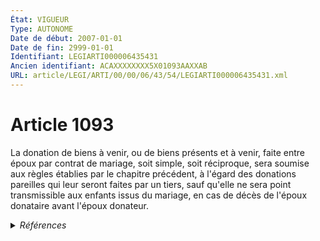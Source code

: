 ```yaml
---
État: VIGUEUR
Type: AUTONOME
Date de début: 2007-01-01
Date de fin: 2999-01-01
Identifiant: LEGIARTI000006435431
Ancien identifiant: ACAXXXXXXXX5X01093AAXXAB
URL: article/LEGI/ARTI/00/00/06/43/54/LEGIARTI000006435431.xml
---
```


<h1>Article 1093</h1>

La donation de biens à venir, ou de biens présents et à venir, faite entre époux
par contrat de mariage, soit simple, soit réciproque, sera soumise aux règles
établies par le chapitre précédent, à l'égard des donations pareilles qui leur
seront faites par un tiers, sauf qu'elle ne sera point transmissible aux enfants
issus du mariage, en cas de décès de l'époux donataire avant l'époux donateur.


<details>
  <summary><em>Références</em></summary>

  <h2>Articles faisant référence à l'article</h2>
  
  <ul>
    <li>
      <a href="https://legal.tricoteuses.fr//redirection/LEGIARTI000006284843?vers=git&vers=legifrance">LOI n° 2006-728 du 23 juin 2006 portant réforme des successions et des libéralités - article 9 ENTIEREMENT_MODIF</a> MODIFICATION cible
    </li>
  </ul>
  
  <h2>Références faites par l'article</h2>
  
  <ul>
    <li>
      2006-06-23 MODIFICATION source <a href="https://legal.tricoteuses.fr//redirection/LEGIARTI000006284843?vers=git&vers=legifrance">LOI n° 2006-728 du 23 juin 2006 portant réforme des successions et des libéralités - article 9 ENTIEREMENT_MODIF</a>
    </li>
  </ul>
</details>
